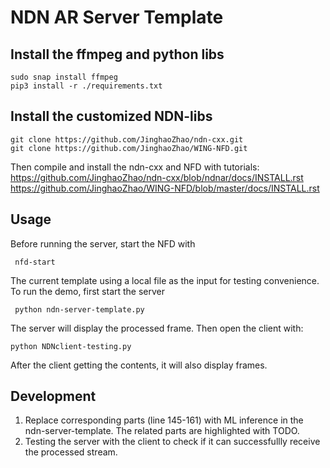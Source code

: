 # NDN AR Server Template

## Install the ffmpeg and python libs

```
sudo snap install ffmpeg
pip3 install -r ./requirements.txt
```

## Install the customized NDN-libs
```
git clone https://github.com/JinghaoZhao/ndn-cxx.git
git clone https://github.com/JinghaoZhao/WING-NFD.git
```

Then compile and install the ndn-cxx and NFD with tutorials:
https://github.com/JinghaoZhao/ndn-cxx/blob/ndnar/docs/INSTALL.rst
https://github.com/JinghaoZhao/WING-NFD/blob/master/docs/INSTALL.rst

## Usage
Before running the server, start the NFD with 
```
 nfd-start
```
The current template using a local file as the input for testing convenience. To run the demo, first start the server
```
 python ndn-server-template.py
```
The server will display the processed frame. Then open the client with:

```
python NDNclient-testing.py
```
After the client getting the contents, it will also display frames.

## Development
1. Replace corresponding parts (line 145-161) with ML inference in the ndn-server-template. The related parts are highlighted with TODO.
2. Testing the server with the client to check if it can successfullly receive the processed stream.
